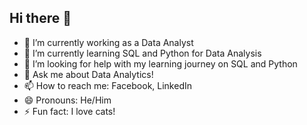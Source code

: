 ## Hi there 👋


- 🔭 I’m currently working as a Data Analyst 
- 🌱 I’m currently learning SQL and Python for Data Analysis
- 🤔 I’m looking for help with my learning journey on SQL and Python
- 💬 Ask me about Data Analytics!
- 📫 How to reach me: Facebook, LinkedIn
- 😄 Pronouns: He/Him
- ⚡ Fun fact: I love cats!

